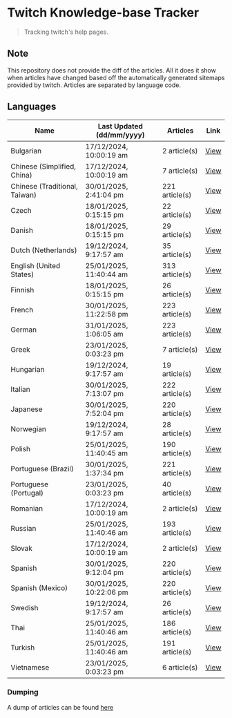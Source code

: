 # Twitch Knowledge-base Tracker
> Tracking twitch's help pages. 

## Note
This repository does not provide the diff of the articles. All it does it show when articles have changed based
off the automatically generated sitemaps provided by twitch. Articles are separated by language code.

## Languages

| Name                          | Last Updated (dd/mm/yyyy) | Articles       | Link                   |
|-------------------------------|---------------------------|----------------|------------------------|
| Bulgarian                     | 17/12/2024, 10:00:19 am   | 2 article(s)   | [View](docs/bg.md)     |
| Chinese (Simplified, China)   | 17/12/2024, 10:00:19 am   | 7 article(s)   | [View](docs/zh_CN.md)  |
| Chinese (Traditional, Taiwan) | 30/01/2025, 2:41:04 pm    | 221 article(s) | [View](docs/zh_TW.md)  |
| Czech                         | 18/01/2025, 0:15:15 pm    | 22 article(s)  | [View](docs/cs.md)     |
| Danish                        | 18/01/2025, 0:15:15 pm    | 29 article(s)  | [View](docs/da.md)     |
| Dutch (Netherlands)           | 19/12/2024, 9:17:57 am    | 35 article(s)  | [View](docs/nl_NL.md)  |
| English (United States)       | 25/01/2025, 11:40:44 am   | 313 article(s) | [View](docs/en_US.md)  |
| Finnish                       | 18/01/2025, 0:15:15 pm    | 26 article(s)  | [View](docs/fi.md)     |
| French                        | 30/01/2025, 11:22:58 pm   | 223 article(s) | [View](docs/fr.md)     |
| German                        | 31/01/2025, 1:06:05 am    | 223 article(s) | [View](docs/de.md)     |
| Greek                         | 23/01/2025, 0:03:23 pm    | 7 article(s)   | [View](docs/el.md)     |
| Hungarian                     | 19/12/2024, 9:17:57 am    | 19 article(s)  | [View](docs/hu.md)     |
| Italian                       | 30/01/2025, 7:13:07 pm    | 222 article(s) | [View](docs/it.md)     |
| Japanese                      | 30/01/2025, 7:52:04 pm    | 220 article(s) | [View](docs/ja.md)     |
| Norwegian                     | 19/12/2024, 9:17:57 am    | 28 article(s)  | [View](docs/no.md)     |
| Polish                        | 25/01/2025, 11:40:45 am   | 190 article(s) | [View](docs/pl.md)     |
| Portuguese (Brazil)           | 30/01/2025, 1:37:34 pm    | 221 article(s) | [View](docs/pt_BR.md)  |
| Portuguese (Portugal)         | 23/01/2025, 0:03:23 pm    | 40 article(s)  | [View](docs/pt_PT.md)  |
| Romanian                      | 17/12/2024, 10:00:19 am   | 2 article(s)   | [View](docs/ro.md)     |
| Russian                       | 25/01/2025, 11:40:46 am   | 193 article(s) | [View](docs/ru.md)     |
| Slovak                        | 17/12/2024, 10:00:19 am   | 2 article(s)   | [View](docs/sk.md)     |
| Spanish                       | 30/01/2025, 9:12:04 pm    | 220 article(s) | [View](docs/es.md)     |
| Spanish (Mexico)              | 30/01/2025, 10:22:06 pm   | 220 article(s) | [View](docs/es_MX.md)  |
| Swedish                       | 19/12/2024, 9:17:57 am    | 26 article(s)  | [View](docs/sv.md)     |
| Thai                          | 25/01/2025, 11:40:46 am   | 186 article(s) | [View](docs/th.md)     |
| Turkish                       | 25/01/2025, 11:40:46 am   | 191 article(s) | [View](docs/tr.md)     |
| Vietnamese                    | 23/01/2025, 0:03:23 pm    | 6 article(s)   | [View](docs/vi.md)     |

### Dumping
A dump of articles can be found [here](docs/RAW.md)